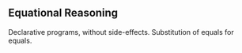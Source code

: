 ## Equational Reasoning

Declarative programs, without side-effects. Substitution of equals for equals.
